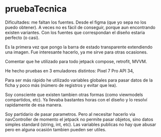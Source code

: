 # pruebaTecnica

Dificultades: me faltan los fuentes. Desde el figma (que yo sepa no los puedo obtener). A veces no es fácil de conseguir, porque aun encontrando existen variantes. Con los fuentes que correspondan el diseño estaria perfecto (o casi).

Es la primera vez que pongo la barra de estado transparente extendiendo una imagen. Fue interesante hacerlo, ya me sirve para otras ocasiones.

Comentar que he utilizado para todo jetpack compose, retrofit, MVVM.

He hecho pruebas en 3 emuladores distintos: Pixel 7 Pro API 34, 

Para ser más rápido he utilizado variables globales para pasar datos de la ficha y poco más (número de registros y evitar que lea).

Soy consciente que existen tambien otras formas (como viewmodels compartidos, etc). Ya llevaba bastantes horas con el diseño y lo resolví rapidamente de esa manera.

Soy partidario de pasar parametros. Pero al necesitar hacerlo via navController de momento el jetpack no permite pasar objetos, sino datos simples standard (string, int, etc). Las variables publicas no hay que abusar pero en alguna ocasión tambien pueden ser utiles.

